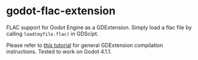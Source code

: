 # godot-flac-extension
FLAC support for Godot Engine as a GDExtension. Simply load a flac file by calling `load(myfile.flac)` in GDScipt.

Please refer to [this tutorial](https://docs.godotengine.org/en/stable/tutorials/scripting/gdextension/gdextension_cpp_example.html) for general GDExtension compilation instructions. Tested to work on Godot 4.1.1.
